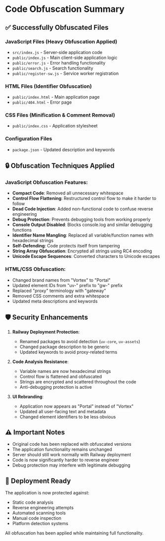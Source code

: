 # Code Obfuscation Summary

## ✅ Successfully Obfuscated Files

### JavaScript Files (Heavy Obfuscation Applied)

- `src/index.js` - Server-side application code
- `public/index.js` - Main client-side application logic
- `public/error.js` - Error handling functionality
- `public/search.js` - Search functionality
- `public/register-sw.js` - Service worker registration

### HTML Files (Identifier Obfuscation)

- `public/index.html` - Main application page
- `public/404.html` - Error page

### CSS Files (Minification & Comment Removal)

- `public/index.css` - Application stylesheet

### Configuration Files

- `package.json` - Updated description and keywords

## 🔒 Obfuscation Techniques Applied

### JavaScript Obfuscation Features:

- **Compact Code**: Removed all unnecessary whitespace
- **Control Flow Flattening**: Restructured control flow to make it harder to follow
- **Dead Code Injection**: Added non-functional code to confuse reverse engineering
- **Debug Protection**: Prevents debugging tools from working properly
- **Console Output Disabled**: Blocks console.log and similar debugging functions
- **Identifier Name Mangling**: Replaced all variable/function names with hexadecimal strings
- **Self-Defending**: Code protects itself from tampering
- **String Array Obfuscation**: Encrypted all strings using RC4 encoding
- **Unicode Escape Sequences**: Converted characters to Unicode escapes

### HTML/CSS Obfuscation:

- Changed brand names from "Vortex" to "Portal"
- Updated element IDs from "uv-" prefix to "gw-" prefix
- Replaced "proxy" terminology with "gateway"
- Removed CSS comments and extra whitespace
- Updated meta descriptions and keywords

## 🛡️ Security Enhancements

1. **Railway Deployment Protection**:
   - Renamed packages to avoid detection (`uv-core`, `uv-assets`)
   - Changed package description to be generic
   - Updated keywords to avoid proxy-related terms

2. **Code Analysis Resistance**:
   - Variable names are now hexadecimal strings
   - Control flow is flattened and obfuscated
   - Strings are encrypted and scattered throughout the code
   - Anti-debugging protection is active

3. **UI Rebranding**:
   - Application now appears as "Portal" instead of "Vortex"
   - Updated all user-facing text and metadata
   - Changed element identifiers to be less obvious

## ⚠️ Important Notes

- Original code has been replaced with obfuscated versions
- The application functionality remains unchanged
- Server should still work normally with Railway deployment
- Code is now significantly harder to reverse engineer
- Debug protection may interfere with legitimate debugging

## 🚀 Deployment Ready

The application is now protected against:

- Static code analysis
- Reverse engineering attempts
- Automated scanning tools
- Manual code inspection
- Platform detection systems

All obfuscation has been applied while maintaining full functionality.
